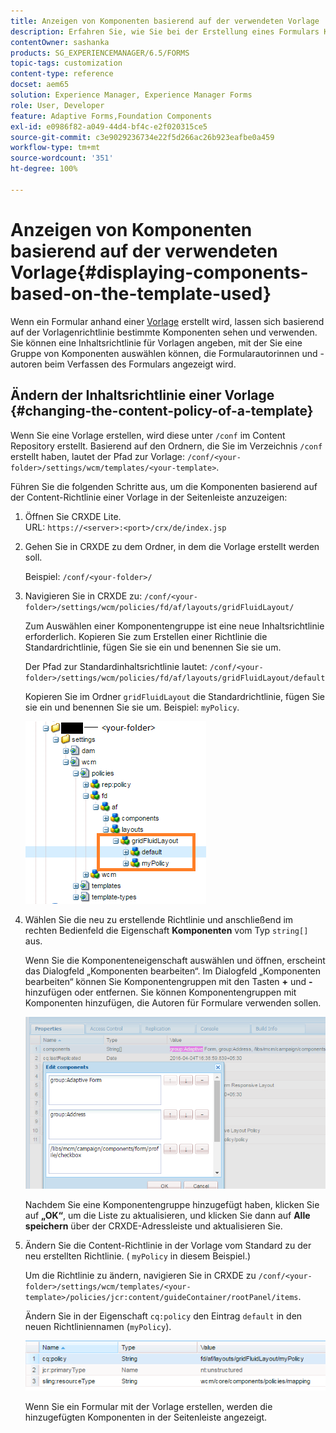 ```yaml
---
title: Anzeigen von Komponenten basierend auf der verwendeten Vorlage
description: Erfahren Sie, wie Sie bei der Erstellung eines Formulars Komponenten in der Seitenleiste basierend auf der ausgewählten Vorlage aktivieren können.
contentOwner: sashanka
products: SG_EXPERIENCEMANAGER/6.5/FORMS
topic-tags: customization
content-type: reference
docset: aem65
solution: Experience Manager, Experience Manager Forms
role: User, Developer
feature: Adaptive Forms,Foundation Components
exl-id: e0986f82-a049-44d4-bf4c-e2f020315ce5
source-git-commit: c3e9029236734e22f5d266ac26b923eafbe0a459
workflow-type: tm+mt
source-wordcount: '351'
ht-degree: 100%

---
```


# Anzeigen von Komponenten basierend auf der verwendeten Vorlage{#displaying-components-based-on-the-template-used}

Wenn ein Formular anhand einer [Vorlage](../../forms/using/template-editor.md) erstellt wird, lassen sich basierend auf der Vorlagenrichtlinie bestimmte Komponenten sehen und verwenden. Sie können eine Inhaltsrichtlinie für Vorlagen angeben, mit der Sie eine Gruppe von Komponenten auswählen können, die Formularautorinnen und -autoren beim Verfassen des Formulars angezeigt wird.

## Ändern der Inhaltsrichtlinie einer Vorlage {#changing-the-content-policy-of-a-template}

Wenn Sie eine Vorlage erstellen, wird diese unter `/conf` im Content Repository erstellt. Basierend auf den Ordnern, die Sie im Verzeichnis `/conf` erstellt haben, lautet der Pfad zur Vorlage: `/conf/<your-folder>/settings/wcm/templates/<your-template>`.

Führen Sie die folgenden Schritte aus, um die Komponenten basierend auf der Content-Richtlinie einer Vorlage in der Seitenleiste anzuzeigen:

1. Öffnen Sie CRXDE Lite.\
   URL: `https://<server>:<port>/crx/de/index.jsp`
1. Gehen Sie in CRXDE zu dem Ordner, in dem die Vorlage erstellt werden soll.

   Beispiel: `/conf/<your-folder>/`

1. Navigieren Sie in CRXDE zu: `/conf/<your-folder>/settings/wcm/policies/fd/af/layouts/gridFluidLayout/`

   Zum Auswählen einer Komponentengruppe ist eine neue Inhaltsrichtlinie erforderlich. Kopieren Sie zum Erstellen einer Richtlinie die Standardrichtlinie, fügen Sie sie ein und benennen Sie sie um.

   Der Pfad zur Standardinhaltsrichtlinie lautet: `/conf/<your-folder>/settings/wcm/policies/fd/af/layouts/gridFluidLayout/default`

   Kopieren Sie im Ordner `gridFluidLayout` die Standardrichtlinie, fügen Sie sie ein und benennen Sie sie um. Beispiel: `myPolicy`.

   ![Kopieren von Standardrichtlinien](assets/crx-default1.png)

1. Wählen Sie die neu zu erstellende Richtlinie und anschließend im rechten Bedienfeld die Eigenschaft **Komponenten** vom Typ `string[]` aus.

   Wenn Sie die Komponenteneigenschaft auswählen und öffnen, erscheint das Dialogfeld „Komponenten bearbeiten“. Im Dialogfeld „Komponenten bearbeiten“ können Sie Komponentengruppen mit den Tasten **+** und **-** hinzufügen oder entfernen. Sie können Komponentengruppen mit Komponenten hinzufügen, die Autoren für Formulare verwenden sollen. 

   ![Hinzufügen oder Entfernen von Komponenten in der Richtlinie](assets/add-components-list1.png)

   Nachdem Sie eine Komponentengruppe hinzugefügt haben, klicken Sie auf **„OK“**, um die Liste zu aktualisieren, und klicken Sie dann auf **Alle speichern** über der CRXDE-Adressleiste und aktualisieren Sie.

1. Ändern Sie die Content-Richtlinie in der Vorlage vom Standard zu der neu erstellten Richtlinie. ( `myPolicy` in diesem Beispiel.)

   Um die Richtlinie zu ändern, navigieren Sie in CRXDE zu `/conf/<your-folder>/settings/wcm/templates/<your-template>/policies/jcr:content/guideContainer/rootPanel/items`.

   Ändern Sie in der Eigenschaft `cq:policy` den Eintrag `default` in den neuen Richtliniennamen (`myPolicy`).

   ![Aktualisierte Content-Richtlinie für Vorlagen](assets/updated-policy.png)

   Wenn Sie ein Formular mit der Vorlage erstellen, werden die hinzugefügten Komponenten in der Seitenleiste angezeigt.
